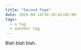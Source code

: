 ```yaml
---
title: "Second Page"
date: 2019-08-14T18:10:41+02:00
tags:
  - a tag
  - another tag
---
```

Blah blah blah.
